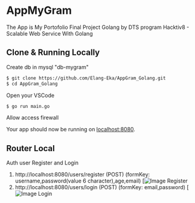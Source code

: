 
# AppMyGram

The App is My Portofolio Final Project Golang by DTS program Hacktiv8 - Scalable Web Service With Golang

## Clone & Running Locally

Create db in mysql "db-mygram"
```sh
$ git clone https://github.com/Elang-Eka/AppGram_Golang.git
$ cd AppGram_Golang
```
Open your VSCode
```sh
$ go run main.go
```
Allow access firewall

Your app should now be running on [localhost:8080](http://localhost:8080/).

## Router Local

Auth user Register and Login
1. http://localhost:8080/users/register 	(POST) 	(formKey: username,password(value 6 character),age,email)
[![Image Register](https://github.com/Elang-Eka/Image-MyGram/blob/master/Auth/Register.jpg)
2. http://localhost:8080/users/login 	(POST)	(formKey: email,password)
[![Image Login](https://github.com/Elang-Eka/Image-MyGram/blob/master/Auth/Login.jpg)

